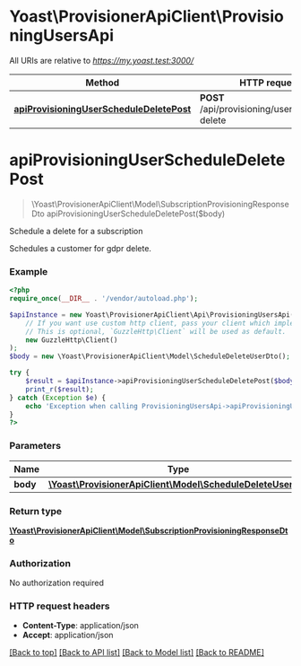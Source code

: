 # Yoast\ProvisionerApiClient\ProvisioningUsersApi

All URIs are relative to *https://my.yoast.test:3000/*

Method | HTTP request | Description
------------- | ------------- | -------------
[**apiProvisioningUserScheduleDeletePost**](ProvisioningUsersApi.md#apiprovisioninguserscheduledeletepost) | **POST** /api/provisioning/user/schedule-delete | Schedule a delete for a subscription

# **apiProvisioningUserScheduleDeletePost**
> \Yoast\ProvisionerApiClient\Model\SubscriptionProvisioningResponseDto apiProvisioningUserScheduleDeletePost($body)

Schedule a delete for a subscription

Schedules a customer for gdpr delete.

### Example
```php
<?php
require_once(__DIR__ . '/vendor/autoload.php');

$apiInstance = new Yoast\ProvisionerApiClient\Api\ProvisioningUsersApi(
    // If you want use custom http client, pass your client which implements `GuzzleHttp\ClientInterface`.
    // This is optional, `GuzzleHttp\Client` will be used as default.
    new GuzzleHttp\Client()
);
$body = new \Yoast\ProvisionerApiClient\Model\ScheduleDeleteUserDto(); // \Yoast\ProvisionerApiClient\Model\ScheduleDeleteUserDto | 

try {
    $result = $apiInstance->apiProvisioningUserScheduleDeletePost($body);
    print_r($result);
} catch (Exception $e) {
    echo 'Exception when calling ProvisioningUsersApi->apiProvisioningUserScheduleDeletePost: ', $e->getMessage(), PHP_EOL;
}
?>
```

### Parameters

Name | Type | Description  | Notes
------------- | ------------- | ------------- | -------------
 **body** | [**\Yoast\ProvisionerApiClient\Model\ScheduleDeleteUserDto**](../Model/ScheduleDeleteUserDto.md)|  |

### Return type

[**\Yoast\ProvisionerApiClient\Model\SubscriptionProvisioningResponseDto**](../Model/SubscriptionProvisioningResponseDto.md)

### Authorization

No authorization required

### HTTP request headers

 - **Content-Type**: application/json
 - **Accept**: application/json

[[Back to top]](#) [[Back to API list]](../../README.md#documentation-for-api-endpoints) [[Back to Model list]](../../README.md#documentation-for-models) [[Back to README]](../../README.md)

